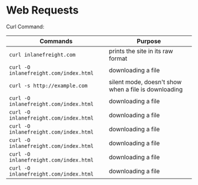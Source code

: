 # Web Requests

Curl Command:

| Commands      | Purpose       |
|---------------|---------------|
| `curl inlanefreight.com` | prints the site in its raw format | 
| `curl -O inlanefreight.com/index.html` | downloading a file| 
| `curl -s http://example.com` | silent mode, doesn't show when a file is downloading| 
| `curl -O inlanefreight.com/index.html` | downloading a file| 
| `curl -O inlanefreight.com/index.html` | downloading a file| 
| `curl -O inlanefreight.com/index.html` | downloading a file| 
| `curl -O inlanefreight.com/index.html` | downloading a file| 
| `curl -O inlanefreight.com/index.html` | downloading a file| 
| `curl -O inlanefreight.com/index.html` | downloading a file| 
